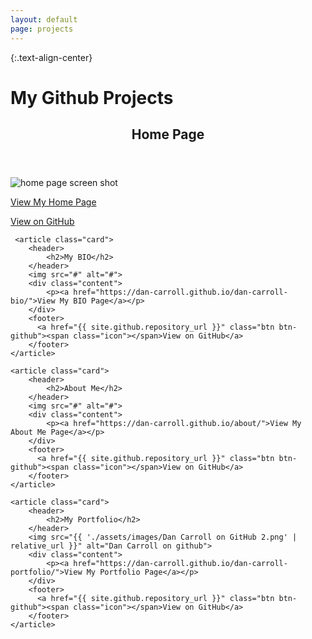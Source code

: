 ```yaml
---
layout: default
page: projects
---
```


{:.text-align-center}
# My Github Projects


<div class="cards">
    <article class="card">
        <header>
            <h2>Home Page</h2>
        </header>    
        <img src="{{ '/assets/images/dc-github-io.png' | relative_url }}" alt="home page screen shot">
        <div class="content">
            <p> <a href="https://dan-carroll.github.io/">View My Home Page</a> </p>
        </div>  
        <footer>
          <a href="{{ site.github.repository_url }}" class="btn btn-github"><span class="icon"></span>View on GitHub</a>
        </footer>
    </article>
            
     <article class="card">
        <header>
            <h2>My BIO</h2>
        </header>    
        <img src="#" alt="#">
        <div class="content">
            <p><a href="https://dan-carroll.github.io/dan-carroll-bio/">View My BIO Page</a></p>
        </div>
        <footer>
          <a href="{{ site.github.repository_url }}" class="btn btn-github"><span class="icon"></span>View on GitHub</a>
        </footer>
    </article>
            
    <article class="card">
        <header>
            <h2>About Me</h2>
        </header>
        <img src="#" alt="#">
        <div class="content">
            <p><a href="https://dan-carroll.github.io/about/">View My About Me Page</a></p>
        </div>
        <footer>
          <a href="{{ site.github.repository_url }}" class="btn btn-github"><span class="icon"></span>View on GitHub</a>
        </footer>
    </article>

    <article class="card">
        <header>
            <h2>My Portfolio</h2>
        </header>
        <img src="{{ './assets/images/Dan Carroll on GitHub 2.png' | relative_url }}" alt="Dan Carroll on github">
        <div class="content">
            <p><a href="https://dan-carroll.github.io/dan-carroll-portfolio/">View My Portfolio Page</a></p>
        </div>
        <footer>
          <a href="{{ site.github.repository_url }}" class="btn btn-github"><span class="icon"></span>View on GitHub</a>
        </footer>
    </article>
</div>
            
    